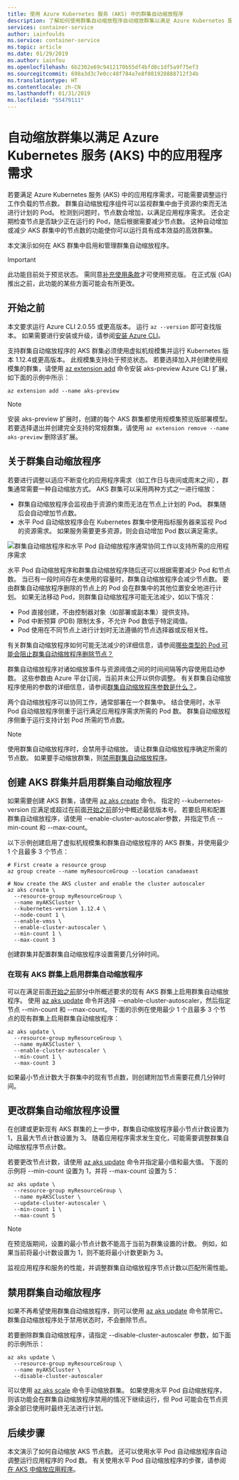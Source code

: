 ```yaml
---
title: 使用 Azure Kubernetes 服务 (AKS) 中的群集自动缩放程序
description: 了解如何使用群集自动缩放程序自动缩放群集以满足 Azure Kubernetes 服务 (AKS) 群集中的应用程序需求。
services: container-service
author: iainfoulds
ms.service: container-service
ms.topic: article
ms.date: 01/29/2019
ms.author: iainfou
ms.openlocfilehash: 6b2302e69c9412170b55df4bfd8c1df5a9f75ef3
ms.sourcegitcommit: 698a3d3c7e0cc48f784a7e8f081928888712f34b
ms.translationtype: HT
ms.contentlocale: zh-CN
ms.lasthandoff: 01/31/2019
ms.locfileid: "55479111"
---
```

# <a name="automatically-scale-a-cluster-to-meet-application-demands-on-azure-kubernetes-service-aks"></a>自动缩放群集以满足 Azure Kubernetes 服务 (AKS) 中的应用程序需求

若要满足 Azure Kubernetes 服务 (AKS) 中的应用程序需求，可能需要调整运行工作负载的节点数。 群集自动缩放程序组件可以监视群集中由于资源约束而无法进行计划的 Pod。 检测到问题时，节点数会增加，以满足应用程序需求。 还会定期检查节点是否缺少正在运行的 Pod，随后根据需要减少节点数。 这种自动增加或减少 AKS 群集中的节点数的功能使你可以运行具有成本效益的高效群集。

本文演示如何在 AKS 群集中启用和管理群集自动缩放程序。

> [!IMPORTANT]
> 此功能目前处于预览状态。 需同意[补充使用条款][terms-of-use]才可使用预览版。 在正式版 (GA) 推出之前，此功能的某些方面可能会有所更改。

## <a name="before-you-begin"></a>开始之前

本文要求运行 Azure CLI 2.0.55 或更高版本。 运行 `az --version` 即可查找版本。 如果需要进行安装或升级，请参阅[安装 Azure CLI][azure-cli-install]。

支持群集自动缩放程序的 AKS 群集必须使用虚拟机规模集并运行 Kubernetes 版本 1.12.4或更高版本。 此规模集支持处于预览状态。 若要选择加入并创建使用规模集的群集，请使用 [az extension add][az-extension-add] 命令安装 aks-preview Azure CLI 扩展，如下面的示例中所示：

```azurecli-interactive
az extension add --name aks-preview
```

> [!NOTE]
> 安装 aks-preview 扩展时，创建的每个 AKS 群集都使用规模集预览版部署模型。 若要选择退出并创建完全支持的常规群集，请使用 `az extension remove --name aks-preview` 删除该扩展。

## <a name="about-the-cluster-autoscaler"></a>关于群集自动缩放程序

若要进行调整以适应不断变化的应用程序需求（如工作日与夜间或周末之间），群集通常需要一种自动缩放方式。 AKS 群集可以采用两种方式之一进行缩放：

* 群集自动缩放程序会监视由于资源约束而无法在节点上计划的 Pod。 群集随后会自动增加节点数。
* 水平 Pod 自动缩放程序会在 Kubernetes 群集中使用指标服务器来监视 Pod 的资源需求。 如果服务需要更多资源，则会自动增加 Pod 数以满足需求。

![群集自动缩放程序和水平 Pod 自动缩放程序通常协同工作以支持所需的应用程序需求](media/autoscaler/cluster-autoscaler.png)

水平 Pod 自动缩放程序和群集自动缩放程序随后还可以根据需要减少 Pod 和节点数。 当已有一段时间存在未使用的容量时，群集自动缩放程序会减少节点数。 要由群集自动缩放程序删除的节点上的 Pod 会在群集中的其他位置安全地进行计划。 如果无法移动 Pod，则群集自动缩放程序可能无法减少，如以下情况：

* Pod 直接创建，不由控制器对象（如部署或副本集）提供支持。
* Pod 中断预算 (PDB) 限制太多，不允许 Pod 数低于特定阈值。
* Pod 使用在不同节点上进行计划时无法遵循的节点选择器或反相关性。

有关群集自动缩放程序如何可能无法减少的详细信息，请参阅[哪些类型的 Pod 可能会阻止群集自动缩放程序删除节点？][autoscaler-scaledown]

群集自动缩放程序对诸如缩放事件与资源阈值之间的时间间隔等内容使用启动参数。 这些参数由 Azure 平台订阅，当前并未公开以供你调整。 有关群集自动缩放程序使用的参数的详细信息，请参阅[群集自动缩放程序参数是什么？][autoscaler-parameters]。

两个自动缩放程序可以协同工作，通常部署在一个群集中。 结合使用时，水平 Pod 自动缩放程序侧重于运行满足应用程序需求所需的 Pod 数。 群集自动缩放程序侧重于运行支持计划 Pod 所需的节点数。

> [!NOTE]
> 使用群集自动缩放程序时，会禁用手动缩放。 请让群集自动缩放程序确定所需的节点数。 如果要手动缩放群集，则[禁用群集自动缩放程序](#disable-the-cluster-autoscaler)。

## <a name="create-an-aks-cluster-and-enable-the-cluster-autoscaler"></a>创建 AKS 群集并启用群集自动缩放程序

如果需要创建 AKS 群集，请使用 [az aks create][az-aks-create] 命令。 指定的 --kubernetes-version 应满足或超过在前面[开始之前](#before-you-begin)部分中概述最低版本号。 若要启用和配置群集自动缩放程序，请使用 --enable-cluster-autoscaler参数，并指定节点 --min-count 和 --max-count。

以下示例创建启用了虚拟机规模集和群集自动缩放程序的 AKS 群集，并使用最少 1 个且最多 3 个节点：

```azurecli-interactive
# First create a resource group
az group create --name myResourceGroup --location canadaeast

# Now create the AKS cluster and enable the cluster autoscaler
az aks create \
  --resource-group myResourceGroup \
  --name myAKSCluster \
  --kubernetes-version 1.12.4 \
  --node-count 1 \
  --enable-vmss \
  --enable-cluster-autoscaler \
  --min-count 1 \
  --max-count 3
```

创建群集并配置群集自动缩放程序设置需要几分钟时间。

### <a name="enable-the-cluster-autoscaler-on-an-existing-aks-cluster"></a>在现有 AKS 群集上启用群集自动缩放程序

可以在满足前面[开始之前](#before-you-begin)部分中所概述要求的现有 AKS 群集上启用群集自动缩放程序。 使用 [az aks update][az-aks-update] 命令并选择 --enable-cluster-autoscaler，然后指定节点 --min-count 和 --max-count。 下面的示例在使用最少 1 个且最多 3 个节点的现有群集上启用群集自动缩放程序：

```azurecli-interactive
az aks update \
  --resource-group myResourceGroup \
  --name myAKSCluster \
  --enable-cluster-autoscaler \
  --min-count 1 \
  --max-count 3
```

如果最小节点计数大于群集中的现有节点数，则创建附加节点需要花费几分钟时间。

## <a name="change-the-cluster-autoscaler-settings"></a>更改群集自动缩放程序设置

在创建或更新现有 AKS 群集的上一步中，群集自动缩放程序最小节点计数设置为 1，且最大节点计数设置为 3。 随着应用程序需求发生变化，可能需要调整群集自动缩放程序节点计数。

若要更改节点计数，请使用 [az aks update][az-aks-update] 命令并指定最小值和最大值。 下面的示例将 --min-count 设置为 1，并将 --max-count 设置为 5：

```azurecli-interactive
az aks update \
  --resource-group myResourceGroup \
  --name myAKSCluster \
  --update-cluster-autoscaler \
  --min-count 1 \
  --max-count 5
```

> [!NOTE]
> 在预览版期间，设置的最小节点计数不能高于当前为群集设置的计数。 例如，如果当前将最小计数设置为 1，则不能将最小计数更新为 3。

监视应用程序和服务的性能，并调整群集自动缩放程序节点计数以匹配所需性能。

## <a name="disable-the-cluster-autoscaler"></a>禁用群集自动缩放程序

如果不再希望使用群集自动缩放程序，则可以使用 [az aks update][az-aks-update] 命令禁用它。 群集自动缩放程序处于禁用状态时，不会删除节点。

若要删除群集自动缩放程序，请指定 --disable-cluster-autoscaler 参数，如下面的示例所示：

```azurecli-interactive
az aks update \
  --resource-group myResourceGroup \
  --name myAKSCluster \
  --disable-cluster-autoscaler
```

可以使用 [az aks scale][az-aks-scale] 命令手动缩放群集。 如果使用水平 Pod 自动缩放程序，则该功能会在群集自动缩放程序禁用的情况下继续运行，但 Pod 可能会在节点资源全部已使用时最终无法进行计划。

## <a name="next-steps"></a>后续步骤

本文演示了如何自动缩放 AKS 节点数。 还可以使用水平 Pod 自动缩放程序自动调整运行应用程序的 Pod 数。 有关使用水平 Pod 自动缩放程序的步骤，请参阅[在 AKS 中缩放应用程序][aks-scale-apps]。

<!-- LINKS - internal -->
[aks-upgrade]: upgrade-cluster.md
[azure-cli-install]: /cli/azure/install-azure-cli
[az-aks-show]: /cli/azure/aks#az-aks-show
[az-extension-add]: /cli/azure/extension#az-extension-add
[aks-scale-apps]: tutorial-kubernetes-scale.md
[az-aks-create]: /cli/azure/aks#az-aks-create
[az-aks-scale]: /cli/azure/aks#az-aks-scale

<!-- LINKS - external -->
[az-aks-update]: https://github.com/Azure/azure-cli-extensions/tree/master/src/aks-preview
[terms-of-use]: https://azure.microsoft.com/support/legal/preview-supplemental-terms/
[autoscaler-scaledown]: https://github.com/kubernetes/autoscaler/blob/master/cluster-autoscaler/FAQ.md#what-types-of-pods-can-prevent-ca-from-removing-a-node
[autoscaler-parameters]: https://github.com/kubernetes/autoscaler/blob/master/cluster-autoscaler/FAQ.md#what-are-the-parameters-to-ca
